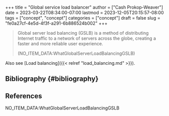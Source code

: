 +++
title = "Global service load balancer"
author = ["Cash Prokop-Weaver"]
date = 2023-03-22T08:34:00-07:00
lastmod = 2023-12-05T20:15:57-08:00
tags = ["concept", "concept"]
categories = ["concept"]
draft = false
slug = "fe0a27cf-4e5d-4f3f-a291-6b886524b002"
+++

> Global server load balancing (GSLB) is a method of distributing Internet traffic to a network of servers across the globe, creating a faster and more reliable user experience.
>
> (NO_ITEM_DATA:WhatGlobalServerLoadBalancingGSLB)

Also see [Load balancing]({{< relref "load_balancing.md" >}}).


## Bibliography {#bibliography}

## References

<style>.csl-entry{text-indent: -1.5em; margin-left: 1.5em;}</style><div class="csl-bib-body">
  <div class="csl-entry">NO_ITEM_DATA:WhatGlobalServerLoadBalancingGSLB</div>
</div>
